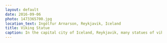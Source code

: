```yaml
---
layout: default
date: 2016-09-06
photo: 1473365700.jpg
location_text: Ingólfur Arnarson, Reykjavik, Iceland
title: Viking Statue
caption: In the capital city of Iceland, Reykjavik, many statues of vikings stand around. This one faces the ocean at the top of a hill.
---
```

